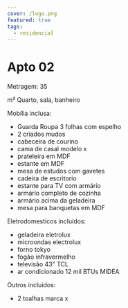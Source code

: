```yaml
---
cover: /logo.png
featured: true
tags:
  - residencial
---
```


# Apto 02

Metragem: 35

m² Quarto, sala, banheiro

Mobília inclusa:

- Guarda Roupa 3 folhas com espelho
- 2 criados mudos
- cabeceira de courino
- cama de casal modelo x
- prateleira em MDF
- estante em MDF
- mesa de estudos com gavetes
- cadeira de escritorio
- estante para TV com armário
- armário completo de cozinha
- armário acima da geladeira
- mesa para banquetas em MDF

Eletrodomesticos incluidos:

- geladeira eletrolux
- microondas electrolux
- forno tokyo
- fogão infravermelho
- televisão 43" TCL
- ar condicionado 12 mil BTUs MIDEA

Outros incluidos:

- 2 toalhas marca x
